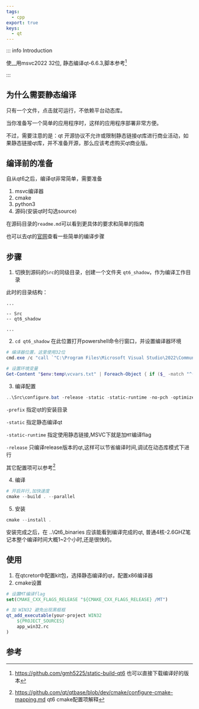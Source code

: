 ```yaml
---
tags:
  - cpp
export: true
keys:
  - qt
---
```

::: info Introduction

使__用msvc2022 32位, 静态编译qt-6.6.3,脚本参考[^1]

:::


## 为什么需要静态编译

只有一个文件，点击就可运行，不依赖平台动态库。

当你准备写一个简单的应用程序时，这样的应用程序部署非常方便。

不过，需要注意的是：qt 开源协议不允许或限制静态链接qt库进行商业活动，如果静态链接qt库，并不准备开源，那么应该考虑购买qt商业版。


## 编译前的准备

自从qt6之后，编译qt非常简单，需要准备

1. msvc编译器
2. cmake
3. python3
4. 源码(安装qt时勾选source)

在源码目录的`readme.md`可以看到更具体的要求和简单的指南

也可以去qt的[官网](https://doc.qt.io/qt-6/build-sources.html)查看一些简单的编译步骤

## 步骤



1. 切换到源码的`Src`的同级目录，创建一个文件夹 `qt6_shadow`，作为编译工作目录

此时的目录结构：

```
...

-- Src
-- qt6_shadow

...
```
2. `cd qt6_shadow` 在此位置打开powershell命令行窗口，并设置编译器环境

```powershell
# 编译器位置，这里使用32位
cmd.exe /c "call `"C:\Program Files\Microsoft Visual Studio\2022\Community\VC\Auxiliary\Build\vcvars32.bat`" && set > %temp%\vcvars.txt"
```
```powershell
# 设置环境变量
Get-Content "$env:temp\vcvars.txt" | Foreach-Object { if ($_ -match "^(.*?)=(.*)$") { Set-Content "env:\$($matches[1])" $matches[2] } }
```

3. 编译配置

```powershell
..\Src\configure.bat -release -static -static-runtime -no-pch -optimize-size -platform win32-msvc -prefix "..\Qt6_binaries" -no-feature-accessibility -confirm-license

```
`-prefix` 指定qt的安装目录

`-static` 指定静态编译qt

`-static-runtime` 指定使用静态链接,MSVC下就是加`MT`编译flag

`-release` 只编译release版本的qt,这样可以节省编译时间,调试在动态库模式下进行

其它配置项可以参考[^2]

4. 编译

```powershell
# 开启并行,加快速度
cmake --build . --parallel
```

5. 安装

```powershell
cmake --install .
```

安装完成之后，在 ..\Qt6_binaries 应该能看到编译完成的qt, 普通4核-2.6GHZ笔记本整个编译时间大概1~2个小时,还是很快的。


## 使用

1. 在qtcretor中配置kit包，选择静态编译的qt，配置x86编译器
2. cmake设置

```cmake
# 设置MT编译flag
set(CMAKE_CXX_FLAGS_RELEASE "${CMAKE_CXX_FLAGS_RELEASE} /MT")

# 加 WIN32 避免出现黑框框
qt_add_executable(your-project WIN32
    ${PROJECT_SOURCES}
    app_win32.rc
)
```

## 参考
[^1]: https://github.com/gmh5225/static-build-qt6 也可以直接下载编译好的版本
[^2]: https://github.com/qt/qtbase/blob/dev/cmake/configure-cmake-mapping.md  qt6 cmake配置项解释
